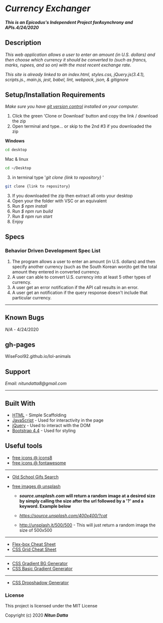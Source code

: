 # _Currency Exchanger_

#### _This is an Epicodus's Independent Project forAsynchrony and APIs.4/24/2020_

## Description

_This web application allows a user to enter an amount (in U.S. dollars) and then choose which currency it should be converted to (such as francs, marks, rupees, and so on) with the most recent exchange rate._

_This site is already linked to an index.html, styles.css, jQuery.js(3.4.1), scripts.js., main.js, jest, babel, lint, webpack, json, & gitignore_

## Setup/Installation Requirements

_Make sure you have [git version control](https://git-scm.com/downloads) installed on your computer._

1. Click the green 'Clone or Download' button and copy the link / download the zip
2. Open terminal and type... or skip to the 2nd #3 if you downloaded the zip

**Windows**

```sh
cd desktop
```

Mac & linux

```sh
cd ~/Desktop
```

3.  in terminal type '_git clone {link to repository}_ '

```sh
git clone {link to repository}
```
3. If you downloaded the zip then extract all onto your desktop
4. Open your the folder with VSC or an equivalent
5. Run _$ npm install_
6. Run _$ npm run build_
7. Run _$ npm run start_
8. Enjoy

## Specs

### Behavior Driven Development Spec List
1. The program allows a user to enter an amount (in U.S. dollars) and then specify another currency (such as the South Korean won)to get the total amount they entered in converted currency.  
2. A user can able to convert U.S. currency into at least 5 other types of currency.
3. A user get an error notification if the API call results in an error.
4. A user get an notification if the query response doesn't include that particular currency.

---
## Known Bugs

_N/A_ - 4/24/2020

## gh-pages

WiseFool92.github.io/lol-animals

## Support

_Email: nitundatta8@gmail.com_

---
## Built With

- [HTML](https://developer.mozilla.org/en-US/docs/Web/HTML) - Simple Scaffolding
- [JavaScript](https://developer.mozilla.org/en-US/docs/Web/JavaScript) - Used for interactivity in the page
- [jQuery](https://jquery.com/) - Used to interact with the DOM
- [Bootstrap 4.4](https://getbootstrap.com/) - Used for styling

## Useful tools

- [free icons @ icons8](https://icons8.com/)
- [free icons @ fontawesome](https://fontawesome.com/)

---

- [Old School Gifs Search](https://gifcities.org/)
- [free images @ unsplash](https://unsplash.com/)

  - **_source.unsplash.com_ will return a random image at a desired size by simply calling the size after the url followed by a '?' and a keyword. Example below**

  - _https://source.unsplash.com/400x400/?cat_
  - http://unsplash.it/500/500 - This will just return a random image the size of 500x500

---

- [Flex-box Cheat Sheet](http://yoksel.github.io/flex-cheatsheet/)
- [CSS Grid Cheat Sheet](http://grid.malven.co/)

---

- [CSS Gradient BG Generator](https://mycolor.space/gradient)
- [CSS Basic Gradient Generator](https://cssgradient.io/)

---

- [CSS Dropshadow Generator](https://cssgenerator.org/box-shadow-css-generator.html)

### License

This project is licensed under the MIT License

Copyright (c) 2020 **_Nitun Datta_**
